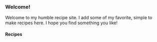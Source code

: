 <!--title:🍳 Zawie's Recipes-->
<!--list:false-->

### Welcome!
Welcome to my humble recipe site. I add some of my favorite, simple to make recipes here. I hope you find something you like!

#### Recipes
<!-- Recipies links will be appended to the file at build time -->
